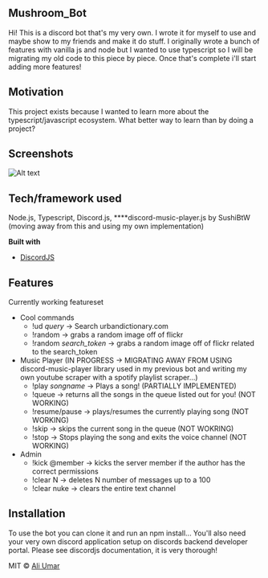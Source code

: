 
## Mushroom_Bot
Hi! This is a discord bot that's my very own. I wrote it for myself to use and maybe show to my friends and make it do stuff. I originally wrote a bunch of features with vanilla js and node but I wanted to use typescript so I will be migrating my old code to this piece by piece. Once that's complete i'll start adding more features!

## Motivation
This project exists because I wanted to learn more about the typescript/javascript ecosystem. What better way to learn than by doing a project?

## Screenshots
![Alt text](https://i.imgur.com/MQtnZQy.png "Urban dictionary search..! :)")
## Tech/framework used
Node.js, Typescript, Discord.js, ****discord-music-player.js by SushiBtW (moving away from this and using my own implementation)

<b>Built with</b>
- [DiscordJS](https://discord.js.org/#/docs/main/stable/general/welcome)

## Features
Currently working featureset
  - Cool commands
      - !ud *query* -> Search urbandictionary.com 
      - !random -> grabs a random image off of flickr
      - !random *search_token* -> grabs a random image off of flickr related to the search_token
  - Music Player (IN PROGRESS -> MIGRATING AWAY FROM USING discord-music-player library used in my previous bot and writing my own youtube scraper with a spotify playlist scraper...)
      - !play *songname* -> Plays a song! (PARTIALLY IMPLEMENTED)
      - !queue -> returns all the songs in the queue listed out for you! (NOT WORKING)
      - !resume/pause -> plays/resumes the currently playing song (NOT WORKING)
      - !skip -> skips the current song in the queue (NOT WOKRING)
      - !stop -> Stops playing the song and exits the voice channel (NOT WORKING)
  - Admin
      - !kick @member -> kicks the server member if the author has the correct permissions
      - !clear N -> deletes N number of messages up to a 100
      - !clear nuke -> clears the entire text channel

## Installation
To use the bot you can clone it and run an npm install... You'll also need your very own discord application setup on discords backend developer portal. Please see discordjs documentation, it is very thorough!

MIT © [Ali Umar]()

